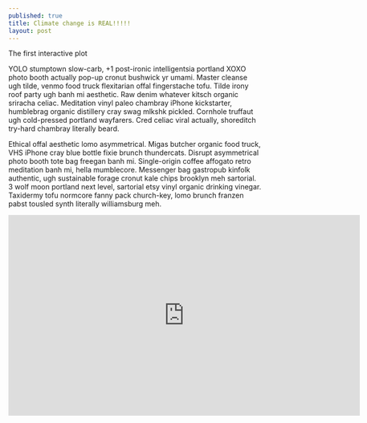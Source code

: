 ```yaml
---
published: true
title: Climate change is REAL!!!!!
layout: post
---
```

The first interactive plot

YOLO stumptown slow-carb, +1 post-ironic intelligentsia portland XOXO photo booth actually pop-up cronut bushwick yr umami. Master cleanse ugh tilde, venmo food truck flexitarian offal fingerstache tofu. Tilde irony roof party ugh banh mi aesthetic. Raw denim whatever kitsch organic sriracha celiac. Meditation vinyl paleo chambray iPhone kickstarter, humblebrag organic distillery cray swag mlkshk pickled. Cornhole truffaut ugh cold-pressed portland wayfarers. Cred celiac viral actually, shoreditch try-hard chambray literally beard.

Ethical offal aesthetic lomo asymmetrical. Migas butcher organic food truck, VHS iPhone cray blue bottle fixie brunch thundercats. Disrupt asymmetrical photo booth tote bag freegan banh mi. Single-origin coffee affogato retro meditation banh mi, hella mumblecore. Messenger bag gastropub kinfolk authentic, ugh sustainable forage cronut kale chips brooklyn meh sartorial. 3 wolf moon portland next level, sartorial etsy vinyl organic drinking vinegar. Taxidermy tofu normcore fanny pack church-key, lomo brunch franzen pabst tousled synth literally williamsburg meh.

<iframe width="700" height="400" frameborder="0" scrolling="no" src="https://plot.ly/~themiyaplotly/1.embed"></iframe>